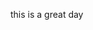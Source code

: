 <!--
 * @Descripttion:
 * @version:
 * @Author: smile
 * @Date: 2024-09-01 16:52:42
 * @LastEditors: smile
 * @LastEditTime: 2024-09-01 16:52:58
-->

this is a great day
